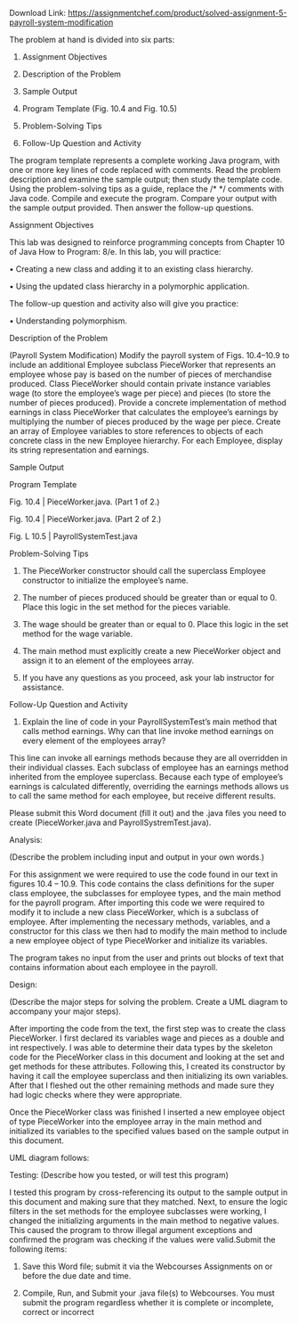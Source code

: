 Download Link: https://assignmentchef.com/product/solved-assignment-5-payroll-system-modification
<br>
<p class="ui header product-top-header" title="Assignment 5   Payroll System Modification Solution"> The problem at hand is divided into six parts:

1.  Assignment Objectives

2.  Description of the Problem

3.  Sample Output

4.  Program Template (Fig. 10.4 and Fig. 10.5)

5.  Problem-Solving Tips

6.  Follow-Up Question and Activity

The program template represents a complete working Java program, with one or more key lines of code replaced with comments. Read the problem description and examine the sample output; then study the template code.  Using the problem-solving tips as a guide, replace the /* */ comments with Java code. Compile and execute the program. Compare your output with the sample output provided. Then answer the follow-up questions.

Assignment Objectives

This lab was designed to reinforce programming concepts from Chapter 10 of Java How to Program: 8/e. In this lab, you will practice:

• Creating a new class and adding it to an existing class hierarchy.

• Using the updated class hierarchy in a polymorphic application.

The follow-up question and activity also will give you practice:

• Understanding polymorphism.

Description of the Problem

(Payroll System Modification) Modify the payroll system of Figs. 10.4–10.9 to include an additional Employee subclass PieceWorker that represents an employee whose pay is based on the number of pieces of merchandise produced. Class PieceWorker should contain private instance variables wage (to store the employee’s wage per piece) and pieces (to store the number of pieces produced). Provide a concrete implementation of method earnings in class PieceWorker that calculates the employee’s earnings by multiplying the number of pieces produced by the wage per piece. Create an array of Employee variables to store references to objects of each concrete class in the new Employee hierarchy. For each Employee, display its string representation and earnings.

Sample Output

Program Template

Fig. 10.4 | PieceWorker.java. (Part 1 of 2.)

Fig. 10.4 | PieceWorker.java. (Part 2 of 2.)

Fig. L 10.5 | PayrollSystemTest.java

Problem-Solving Tips

1.   The PieceWorker constructor should call the superclass Employee constructor to initialize the employee’s name.

2.   The number of pieces produced should be greater than or equal to 0. Place this logic in the set method for the pieces variable.

3.   The wage should be greater than or equal to 0. Place this logic in the set method for the wage variable.

4.   The main method must explicitly create a new PieceWorker object and assign it to an element of the employees array.

5.   If you have any questions as you proceed, ask your lab instructor for assistance.

Follow-Up Question and Activity

1.   Explain the line of code in your PayrollSystemTest’s main method that calls method earnings. Why can that line invoke method earnings on every element of the employees array?

This line can invoke all earnings methods because they are all overridden in their individual classes. Each subclass of employee has an earnings method inherited from the employee superclass. Because each type of employee’s earnings is calculated differently, overriding the earnings methods allows us to call the same method for each employee, but receive different results.

Please submit this Word document (fill it out) and the .java files you need to create (PieceWorker.java and PayrollSystremTest.java).

Analysis:

(Describe the problem including input and output in your own words.)

For this assignment we were required to use the code found in our text in figures 10.4 – 10.9. This code contains the class definitions for the super class employee, the subclasses for employee types, and the main method for the payroll program. After importing this code we were required to modify it to include a new class PieceWorker, which is a subclass of employee. After implementing the necessary methods, variables, and a constructor for this class we then had to modify the main method to include a new employee object of type PieceWorker and initialize its variables.

The program takes no input from the user and prints out blocks of text that contains information about each employee in the payroll.

Design:

(Describe the major steps for solving the problem.  Create a UML diagram to accompany your major steps).

After importing the code from the text, the first step was to create the class PieceWorker. I first declared its variables wage and pieces as a double and int respectively. I was able to determine their data types by the skeleton code for the PieceWorker class in this document and looking at the set and get methods for these attributes. Following this, I created its constructor by having it call the employee superclass and then initializing its own variables. After that I fleshed out the other remaining methods and made sure they had logic checks where they were appropriate.

Once the PieceWorker class was finished I inserted a new employee object of type PieceWorker into the employee array in the main method and initialized its variables to the specified values based on the sample output in this document.

UML diagram follows:

Testing: (Describe how you tested, or will test this program)

I tested this program by cross-referencing its output to the sample output in this document and making sure that they matched. Next, to ensure the logic filters in the set methods for the employee subclasses were working, I changed the initializing arguments in the main method to negative values. This caused the program to throw illegal argument exceptions and confirmed the program was checking if the values were valid.Submit the following items:

1. Save this Word file; submit it via the Webcourses Assignments on or before the due date and time.

2. Compile, Run, and Submit your .java file(s) to Webcourses.  You must submit the program regardless whether it is complete or incomplete, correct or incorrect